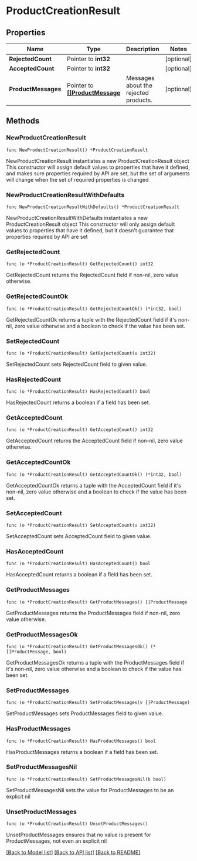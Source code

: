 # ProductCreationResult

## Properties

Name | Type | Description | Notes
------------ | ------------- | ------------- | -------------
**RejectedCount** | Pointer to **int32** |  | [optional] 
**AcceptedCount** | Pointer to **int32** |  | [optional] 
**ProductMessages** | Pointer to [**[]ProductMessage**](ProductMessage.md) | Messages about the rejected products. | [optional] 

## Methods

### NewProductCreationResult

`func NewProductCreationResult() *ProductCreationResult`

NewProductCreationResult instantiates a new ProductCreationResult object
This constructor will assign default values to properties that have it defined,
and makes sure properties required by API are set, but the set of arguments
will change when the set of required properties is changed

### NewProductCreationResultWithDefaults

`func NewProductCreationResultWithDefaults() *ProductCreationResult`

NewProductCreationResultWithDefaults instantiates a new ProductCreationResult object
This constructor will only assign default values to properties that have it defined,
but it doesn't guarantee that properties required by API are set

### GetRejectedCount

`func (o *ProductCreationResult) GetRejectedCount() int32`

GetRejectedCount returns the RejectedCount field if non-nil, zero value otherwise.

### GetRejectedCountOk

`func (o *ProductCreationResult) GetRejectedCountOk() (*int32, bool)`

GetRejectedCountOk returns a tuple with the RejectedCount field if it's non-nil, zero value otherwise
and a boolean to check if the value has been set.

### SetRejectedCount

`func (o *ProductCreationResult) SetRejectedCount(v int32)`

SetRejectedCount sets RejectedCount field to given value.

### HasRejectedCount

`func (o *ProductCreationResult) HasRejectedCount() bool`

HasRejectedCount returns a boolean if a field has been set.

### GetAcceptedCount

`func (o *ProductCreationResult) GetAcceptedCount() int32`

GetAcceptedCount returns the AcceptedCount field if non-nil, zero value otherwise.

### GetAcceptedCountOk

`func (o *ProductCreationResult) GetAcceptedCountOk() (*int32, bool)`

GetAcceptedCountOk returns a tuple with the AcceptedCount field if it's non-nil, zero value otherwise
and a boolean to check if the value has been set.

### SetAcceptedCount

`func (o *ProductCreationResult) SetAcceptedCount(v int32)`

SetAcceptedCount sets AcceptedCount field to given value.

### HasAcceptedCount

`func (o *ProductCreationResult) HasAcceptedCount() bool`

HasAcceptedCount returns a boolean if a field has been set.

### GetProductMessages

`func (o *ProductCreationResult) GetProductMessages() []ProductMessage`

GetProductMessages returns the ProductMessages field if non-nil, zero value otherwise.

### GetProductMessagesOk

`func (o *ProductCreationResult) GetProductMessagesOk() (*[]ProductMessage, bool)`

GetProductMessagesOk returns a tuple with the ProductMessages field if it's non-nil, zero value otherwise
and a boolean to check if the value has been set.

### SetProductMessages

`func (o *ProductCreationResult) SetProductMessages(v []ProductMessage)`

SetProductMessages sets ProductMessages field to given value.

### HasProductMessages

`func (o *ProductCreationResult) HasProductMessages() bool`

HasProductMessages returns a boolean if a field has been set.

### SetProductMessagesNil

`func (o *ProductCreationResult) SetProductMessagesNil(b bool)`

 SetProductMessagesNil sets the value for ProductMessages to be an explicit nil

### UnsetProductMessages
`func (o *ProductCreationResult) UnsetProductMessages()`

UnsetProductMessages ensures that no value is present for ProductMessages, not even an explicit nil

[[Back to Model list]](../README.md#documentation-for-models) [[Back to API list]](../README.md#documentation-for-api-endpoints) [[Back to README]](../README.md)


